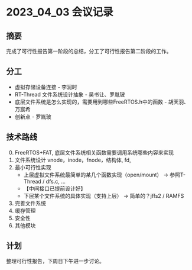 # 2023_04_03 会议记录
## 摘要

完成了可行性报告第一阶段的总结，分工了可行性报告第二阶段的工作。

## 分工
* 虚拟存储设备连接 - 李润时
* RT-Thread 文件系统设计抽象 - 吴书让、罗胤玻
* 底层文件系统是怎么实现的，需要用到哪些FreeRTOS.h中的函数 - 胡天羽、万宸希
* 创新点 - 罗胤玻

## 技术路线

0. FreeRTOS+FAT, 底层文件系统相关函数需要调用系统哪些内容来实现
1. 文件系统设计 vnode，inode，fnode，结构体, fd, 
2. 最小可行性实现
   * 上层虚拟文件系统最简单的某几个函数实现（open/mount） -> 参照T-Thread / dfs.c, ...
   * 【中间接口已提前设计好】
   * 下层某个文件系统的具体实现（支持上层） -> 简单的？jffs2 / RAMFS
3. 完善文件系统
4. 缓存管理
5. 安全性
6. 其他模块

## 计划
整理可行性报告，下周日下午进一步讨论。